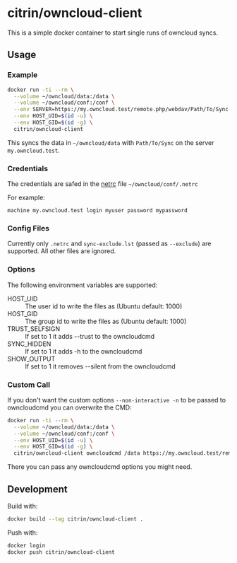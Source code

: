 # citrin/owncloud-client

This is a simple docker container to start single runs of owncloud syncs.

## Usage

### Example

```bash
docker run -ti --rm \
  --volume ~/owncloud/data:/data \
  --volume ~/owncloud/conf:/conf \
  --env SERVER=https://my.owncloud.test/remote.php/webdav/Path/To/Sync \
  --env HOST_UID=$(id -u) \
  --env HOST_GID=$(id -g) \
  citrin/owncloud-client
```

This syncs the data in `~/owncloud/data` with `Path/To/Sync` on the server `my.owncloud.test`.

### Credentials

The credentials are safed in the [netrc](https://linux.die.net/man/5/netrc) file `~/owncloud/conf/.netrc`

For example:
```netrc
machine my.owncloud.test login myuser password mypassword
```

### Config Files

Currently only `.netrc` and `sync-exclude.lst` (passed as `--exclude`) are supported. All other files are ignored.

### Options

The following environment variables are supported:
<dl>
  <dt>HOST_UID</dt>
  <dd>The user id to write the files as (Ubuntu default: 1000)</dd>
  <dt>HOST_GID</dt>
  <dd>The group id to write the files as (Ubuntu default: 1000)</dd>
  <dt>TRUST_SELFSIGN</dt>
  <dd>If set to 1 it adds --trust to the owncloudcmd</dd>
  <dt>SYNC_HIDDEN</dt>
  <dd>If set to 1 it adds -h to the owncloudcmd</dd>
  <dt>SHOW_OUTPUT</dt>
  <dd>If set to 1 it removes --silent from the owncloudcmd</dd>
</dl>

### Custom Call

If you don't want the custom options `--non-interactive -n` to be passed to owncloudcmd you can overwrite the CMD:

```bash
docker run -ti --rm \
  --volume ~/owncloud/data:/data \
  --volume ~/owncloud/conf:/conf \
  --env HOST_UID=$(id -u) \
  --env HOST_GID=$(id -g) \
  citrin/owncloud-client owncloudcmd /data https://my.owncloud.test/remote.php/webdav/Path/To/Sync
```

There you can pass any owncloudcmd options you might need.

## Development

Build with:

```bash
docker build --tag citrin/owncloud-client .
```

Push with:

```bash
docker login
docker push citrin/owncloud-client
```
